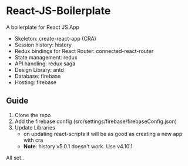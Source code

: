 # React-JS-Boilerplate
A boilerplate for React JS App

- Skeleton: create-react-app (CRA)
- Session history: history
- Redux bindings for React Router: connected-react-router
- State management: redux
- API handling: redux saga
- Design Library: antd
- Database: firebase
- Hosting: firebase

## Guide
1. Clone the repo
2. Add the firebase config (src/settings/firebase/firebaseConfig.json)
3. Update Libraries
	- on updating react-scripts it will be as good as creating a new app with cra
	- **Note**: history v5.0.1 doesn't work. Use v4.10.1
	
All set..
